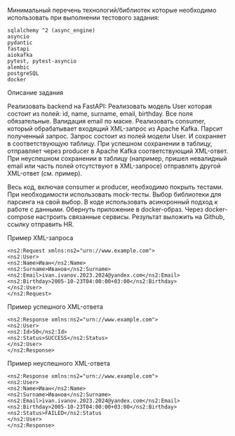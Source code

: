 Минимальный перечень технологий/библиотек которые необходимо использовать при выполнении тестового задания:

	sqlalchemy ^2 (async_engine)
	asyncio
	pydantic
	fastapi	
	aiokafka
	pytest, pytest-asyncio
	alembic
	postgreSQL
	docker

Описание задания

Реализовать backend на FastAPI:
Реализовать модель User которая состоит из полей: id, name, surname, email, birthday. Все поля обязательные. Валидация email по маске.
Реализовать consumer, который обрабатывает входящий XML-запрос из Apache Kafka.
Парсит полученный запрос. Запрос состоит из полей модели User. И сохраняет в соответствующую таблицу.
При успешном сохранении в таблицу, отправляет через producer в Apache Kafka соответствующий XML-ответ.
При неуспешном сохранении в таблицу (например, пришел невалидный email или часть полей отсутствуют в XML-запросе) отправлять другой XML-ответ (см. пример).

Весь код, включая consumer и producer, необходимо покрыть тестами. При необходимости использовать mock-тесты.
Выбор библиотеки для парсинга на свой выбор.
	В коде использовать асинхронный подход к работе с данными. 
	Обернуть приложение в docker-образ. Через docker-compose настроить связанные сервисы.
	Результат выложить на Github, ссылку отправить HR.

Пример XML-запроса

	<ns2:Request xmlns:ns2="urn://www.example.com">
	<ns2:User>
	<ns2:Name>Иван</ns2:Name>
	<ns2:Surname>Иванов</ns2:Surname>
	<ns2:Email>ivan.ivanov.2023.2024@yandex.com</ns2:Email>
	<ns2:Birthday>2005-10-23T04:00:00+03:00</ns2:Birthday>
	</ns2:User>
	</ns2:Request>


Пример успешного XML-ответа

	<ns2:Response xmlns:ns2="urn://www.example.com">
	<ns2:User>
	<ns2:Id>50</ns2:Id>
	<ns2:Status>SUCCESS</ns2:Status>
	</ns2:User>
	</ns2:Response>

Пример неуспешного XML-ответа

	<ns2:Response xmlns:ns2="urn://www.example.com">
	<ns2:User>
	<ns2:Name>Иван</ns2:Name>
	<ns2:Surname>Иванов</ns2:Surname>
	<ns2:Email>ivan.ivanov.2023.2024@yandex.com</ns2:Email>
	<ns2:Birthday>2005-10-23T04:00:00+03:00</ns2:Birthday>
	<ns2:Status>FAILED</ns2:Status
	</ns2:User>
	</ns2:Response>

